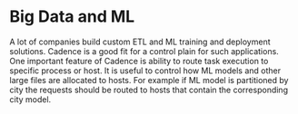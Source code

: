 # Big Data and ML

A lot of companies build custom ETL and ML training and deployment solutions. Cadence is a good fit for a control plain for such applications.
One important feature of Cadence is ability to route task execution to specific process or host. 
It is useful to control how ML models and other large files are allocated to hosts. 
For example if ML model is partitioned by city the requests should be routed to hosts that contain the corresponding city model.